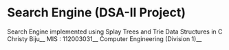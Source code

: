 # Search Engine (DSA-II Project)
Search Engine implemented using Splay Trees and Trie Data Structures in C
Christy Biju__
MIS : 112003031__
Computer Engineering (Division 1)__
